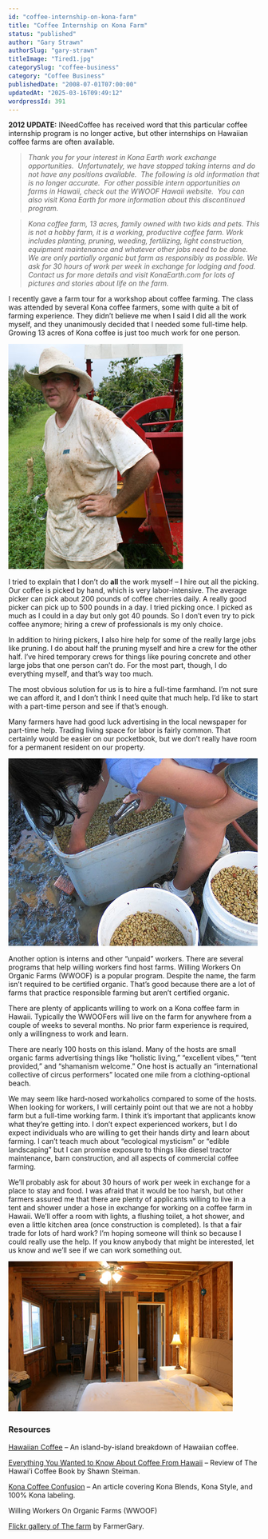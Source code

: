 ```yaml
---
id: "coffee-internship-on-kona-farm"
title: "Coffee Internship on Kona Farm"
status: "published"
author: "Gary Strawn"
authorSlug: "gary-strawn"
titleImage: "Tired1.jpg"
categorySlug: "coffee-business"
category: "Coffee Business"
publishedDate: "2008-07-01T07:00:00"
updatedAt: "2025-03-16T09:49:12"
wordpressId: 391
---
```


**2012 UPDATE:** INeedCoffee has received word that this particular coffee internship program is no longer active, but other internships on Hawaiian coffee farms are often available.

> *Thank you for your interest in Kona Earth work exchange opportunities.  Unfortunately, we have stopped taking interns and do not have any positions available.  The following is old information that is no longer accurate.  For other possible intern opportunities on farms in Hawaii, check out the WWOOF Hawaii website.  You can also visit Kona Earth for more information about this discontinued program.*

> *Kona coffee farm, 13 acres, family owned with two kids and pets. This is not a hobby farm, it is a working, productive coffee farm. Work includes planting, pruning, weeding, fertilizing, light construction, equipment maintenance and whatever other jobs need to be done. We are only partially organic but farm as responsibly as possible. We ask for 30 hours of work per week in exchange for lodging and food. Contact us for more details and visit KonaEarth.com for lots of pictures and stories about life on the farm.*

I recently gave a farm tour for a workshop about coffee farming. The class was attended by several Kona coffee farmers, some with quite a bit of farming experience. They didn’t believe me when I said I did all the work myself, and they unanimously decided that I needed some full-time help. Growing 13 acres of Kona coffee is just too much work for one person.

![Tired farmer](Tired1.jpg)

I tried to explain that I don’t do **all** the work myself – I hire out all the picking. Our coffee is picked by hand, which is very labor-intensive. The average picker can pick about 200 pounds of coffee cherries daily. A really good picker can pick up to 500 pounds in a day. I tried picking once. I picked as much as I could in a day but only got 40 pounds. So I don’t even try to pick coffee anymore; hiring a crew of professionals is my only choice.

In addition to hiring pickers, I also hire help for some of the really large jobs like pruning. I do about half the pruning myself and hire a crew for the other half. I’ve hired temporary crews for things like pouring concrete and other large jobs that one person can’t do. For the most part, though, I do everything myself, and that’s way too much.

The most obvious solution for us is to hire a full-time farmhand. I’m not sure we can afford it, and I don’t think I need quite that much help. I’d like to start with a part-time person and see if that’s enough.

Many farmers have had good luck advertising in the local newspaper for part-time help. Trading living space for labor is fairly common. That certainly would be easier on our pocketbook, but we don’t really have room for a permanent resident on our property.

![harvest coffee beans](coffee-beans60.jpg)

Another option is interns and other “unpaid” workers. There are several programs that help willing workers find host farms. Willing Workers On Organic Farms (WWOOF) is a popular program. Despite the name, the farm isn’t required to be certified organic. That’s good because there are a lot of farms that practice responsible farming but aren’t certified organic.

There are plenty of applicants willing to work on a Kona coffee farm in Hawaii. Typically the WWOOFers will live on the farm for anywhere from a couple of weeks to several months. No prior farm experience is required, only a willingness to work and learn.

There are nearly 100 hosts on this island. Many of the hosts are small organic farms advertising things like “holistic living,” “excellent vibes,” “tent provided,” and “shamanism welcome.” One host is actually an “international collective of circus performers” located one mile from a clothing-optional beach.

We may seem like hard-nosed workaholics compared to some of the hosts. When looking for workers, I will certainly point out that we are not a hobby farm but a full-time working farm. I think it’s important that applicants know what they’re getting into. I don’t expect experienced workers, but I do expect individuals who are willing to get their hands dirty and learn about farming. I can’t teach much about “ecological mysticism” or “edible landscaping” but I can promise exposure to things like diesel tractor maintenance, barn construction, and all aspects of commercial coffee farming.

We’ll probably ask for about 30 hours of work per week in exchange for a place to stay and food. I was afraid that it would be too harsh, but other farmers assured me that there are plenty of applicants willing to live in a tent and shower under a hose in exchange for working on a coffee farm in Hawaii. We’ll offer a room with lights, a flushing toilet, a hot shower, and even a little kitchen area (once construction is completed). Is that a fair trade for lots of hard work? I’m hoping someone will think so because I could really use the help. If you know anybody that might be interested, let us know and we’ll see if we can work something out.

![room](Room.jpg)

### Resources

[Hawaiian Coffee](http://ineedcoffee.com/hawaiian-coffee/) – An island-by-island breakdown of Hawaiian coffee.

[Everything You Wanted to Know About Coffee From Hawaii](http://ineedcoffee.com/everything-you-wanted-to-know-about-coffee-from-hawaii/) – Review of The Hawai’i Coffee Book by Shawn Steiman.

[Kona Coffee Confusion](http://ineedcoffee.com/kona-coffee-confusion/) – An article covering Kona Blends, Kona Style, and 100% Kona labeling.

Willing Workers On Organic Farms (WWOOF)

[Flickr gallery of The farm](https://www.flickr.com/photos/konaearth/sets/72157604115710480/) by FarmerGary.